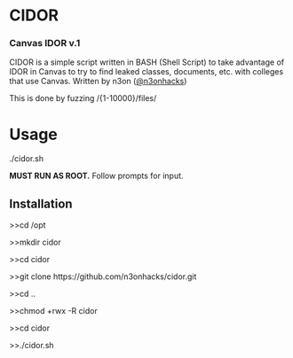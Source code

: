 <h1>CIDOR</h1> 
<h3>Canvas IDOR v.1</h3>

CIDOR is a simple script written in BASH (Shell Script) to take advantage of IDOR in Canvas to try to find leaked classes, documents, etc. with colleges that use Canvas. Written by n3on (<a href="https://www.twitter.com/@n3onhacks">@n3onhacks</a>)

This is done by fuzzing <domain>/{1-10000}/files/

<h1>Usage</h1>

./cidor.sh

<b>MUST RUN AS ROOT.</b>
Follow prompts for input.

<h2>Installation</h2>
>>cd /opt<p><p>
>>mkdir cidor<p>
>>cd cidor<p>
>>git clone https://github.com/n3onhacks/cidor.git<p>
>>cd ..<p>
>>chmod +rwx -R cidor<p>
>>cd cidor<p>
>>./cidor.sh<p>
